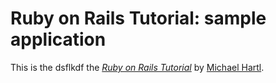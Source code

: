 # Ruby on Rails Tutorial: sample application

This is the dsflkdf
the [*Ruby on Rails Tutorial*](http://railstutorial.org/)
by [Michael Hartl](http://michaelhartl.com/).
